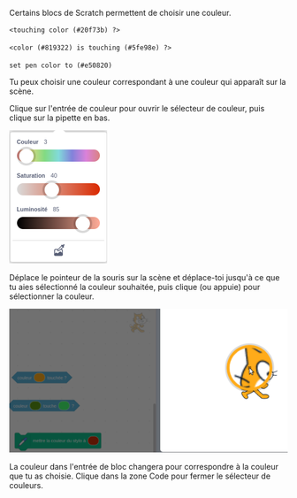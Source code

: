 Certains blocs de Scratch permettent de choisir une couleur.

```blocks3
<touching color (#20f73b) ?>

<color (#819322) is touching (#5fe98e) ?>

set pen color to (#e50820)
```

Tu peux choisir une couleur correspondant à une couleur qui apparaît sur la scène.

Clique sur l'entrée de couleur pour ouvrir le sélecteur de couleur, puis clique sur la pipette en bas.

![](images/eye-dropper-tool.png)

Déplace le pointeur de la souris sur la scène et déplace-toi jusqu'à ce que tu aies sélectionné la couleur souhaitée, puis clique (ou appuie) pour sélectionner la couleur.

![](images/eye-dropper-stage.png)

La couleur dans l'entrée de bloc changera pour correspondre à la couleur que tu as choisie. Clique dans la zone Code pour fermer le sélecteur de couleurs.
